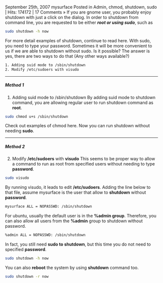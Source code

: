 September 25th, 2007 mysurface Posted in Admin, chmod, shutdown, sudo | Hits: 174172 | 17 Comments »
If you are gnome user, you probably enjoy shutdown with just a click on the dialog. In order to shutdown from command line, you are requested to be either ***root or using sudo***, such as
```bash
sudo shutdown -h now
```
For more detail examples of shutdown, continue to read here.
With sudo, you need to type your password. Sometimes it will be more convenient to us if we are able to shutdown without sudo. Is it possible?
The answer is yes, there are two ways to do that (Any other ways available?)
```bash
1. Adding suid mode to /sbin/shutdown
2. Modify /etc/sudoers with visudo
```
___
##### Method 1

1. Adding suid mode to /sbin/shutdown
By adding suid mode to shutdown command, you are allowing regular user to run shutdown command as **root**.
```bash
sudo chmod u+s /sbin/shutdown
```
Check out examples of chmod here.
Now you can run shutdown without needing **sudo**.
___
##### Method 2

2. Modify **/etc/sudoers** with **visudo**
This seems to be proper way to allow a command to run as root from specified users without needing to type **password**.

```bash
sudo visudo
```

By running visudo, it leads to edit **/etc/sudoers**.
Adding the line below to that file, assume mysurface is the user that allow to **shutdown** without **password**.
```bash
mysurface ALL = NOPASSWD: /sbin/shutdown
```
For ubuntu, usually the default user is in the **%admin group**. Therefore, you can also allow all users from the **%admin** group to shutdown without password.
```bash
%admin ALL = NOPASSWD: /sbin/shutdown
```

In fact, you still need **sudo to shutdown**, but this time you do not need to specified **password**.
```bash
sudo shutdown -h now
```
You can also **reboot** the system by using **shutdown** command too.
```bash
sudo shutdown -r now
```
